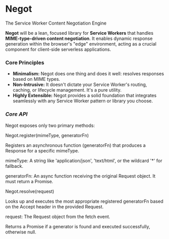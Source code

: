 # Negot
The Service Worker Content Negotiation Engine

**Negot** will be a lean, focused library for **Service Workers** that handles **MIME-type-driven content negotiation**. It enables dynamic response generation within the browser's "edge" environment, acting as a crucial component for client-side serverless applications.

### **Core Principles**

  * **Minimalism:** Negot does one thing and does it well: resolves responses based on MIME types.
  * **Non-Intrusive:** It doesn't dictate your Service Worker's routing, caching, or lifecycle management. It's a pure utility.
  * **Highly Extensible:** Negot provides a solid foundation that integrates seamlessly with any Service Worker pattern or library you choose.

### ***Core API***
Negot exposes only two primary methods:

Negot.register(mimeType, generatorFn)

Registers an asynchronous function (generatorFn) that produces a Response for a specific mimeType.

mimeType: A string like 'application/json', 'text/html', or the wildcard '*' for fallback.

generatorFn: An async function receiving the original Request object. It must return a Promise<Response>.

Negot.resolve(request)

Looks up and executes the most appropriate registered generatorFn based on the Accept header in the provided Request.

request: The Request object from the fetch event.

Returns a Promise<Response> if a generator is found and executed successfully, otherwise null.
